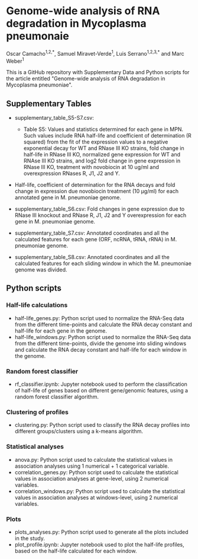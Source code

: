 # Genome-wide analysis of RNA degradation in Mycoplasma pneumonaie

Oscar Camacho<sup>1,2,\*</sup>, Samuel Miravet-Verde<sup>1</sup>, Luis Serrano<sup>1,2,3,\*</sup> and Marc Weber<sup>1</sup>

This is a GitHub repository with Supplementary Data and Python scripts for the article entitled "Genome-wide analysis of RNA degradation in Mycoplasma pneumoniae". 



## Supplementary Tables

- supplementary_table_S5-S7.csv:
  -  Table S5: Values and statistics determined for each gene in MPN. Such values include RNA half-life and coefficient of determination (R squared) from the fit of the expression values to a negative exponential decay for WT and RNase III KO strains, fold change in half-life in RNase III KO, normalized gene expression for WT and RNAse III KO strains, and log2 fold change in gene expression in RNase III KO, treatment with novobiocin at 10 ug/ml and overexpression RNases R, J1, J2 and Y.





- Half-life, coefficient of determination for the RNA decays and fold change in expression due novobiocin treatment (10 µg/ml) for each annotated gene in M. pneumoniae genome.
- supplementary_table_S6.csv: Fold changes in gene expression due to RNase III knockout and RNase R, J1, J2 and Y overexpression for each gene in M. pneumoniae genome.
- supplementary_table_S7.csv: Annotated coordinates and all the calculated features for each gene (ORF, ncRNA, tRNA, rRNA) in M. pneumoniae genome.
- supplementary_table_S8.csv: Annotated coordinates and all the calculated features for each sliding window in which the M. pneumoniae genome was divided.

## Python scripts

### Half-life calculations

- half-life_genes.py: Python script used to normalize the RNA-Seq data from the different time-points and calculate the RNA decay constant and half-life for each gene in the genome.
- half-life_windows.py: Python script used to normalize the RNA-Seq data from the different time-points, divide the genome into sliding windows and calculate the RNA decay constant and half-life for each window in the genome.

### Random forest classifier 
- rf_classifier.ipynb: Jupyter notebook used to perform the classification of half-life of genes based on different gene/genomic features, using a random forest classifier algorithm.

### Clustering of profiles
- clustering.py: Python script used to classify the RNA decay profiles into different groups/clusters using a k-means algorithm.

### Statistical analyses

- anova.py: Python script used to calculate the statistical values in association analyses using 1 numerical + 1 categorical variable.
- correlation_genes.py: Python script used to calculate the statistical values in association analyses at gene-level, using 2 numerical variables.
- correlation_windows.py: Python script used to calculate the statistical values in association analyses at windows-level, using 2 numerical variables.

### Plots

- plots_analyses.py: Python script used to generate all the plots included in the study.
- plot_profile.ipynb: Jupyter notebook used to plot the half-life profiles, based on the half-life calculated for each window.

